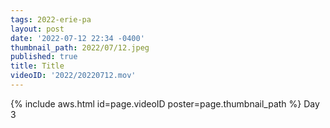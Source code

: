 ```yaml
---
tags: 2022-erie-pa
layout: post
date: '2022-07-12 22:34 -0400'
thumbnail_path: 2022/07/12.jpeg
published: true
title: Title
videoID: '2022/20220712.mov'
---
```


{% include aws.html id=page.videoID poster=page.thumbnail_path %}
Day 3